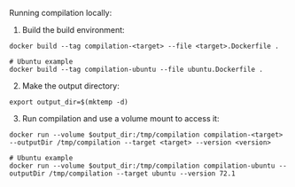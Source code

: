 Running compilation locally:

1. Build the build environment:
```shell
docker build --tag compilation-<target> --file <target>.Dockerfile .

# Ubuntu example
docker build --tag compilation-ubuntu --file ubuntu.Dockerfile .
```

2. Make the output directory:
```shell
export output_dir=$(mktemp -d)
```

3. Run compilation and use a volume mount to access it:
```shell
docker run --volume $output_dir:/tmp/compilation compilation-<target> --outputDir /tmp/compilation --target <target> --version <version> 

# Ubuntu example
docker run --volume $output_dir:/tmp/compilation compilation-ubuntu --outputDir /tmp/compilation --target ubuntu --version 72.1
```
